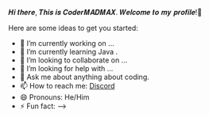 𝑯𝒊 𝒕𝒉𝒆𝒓𝒆, 𝑻𝒉𝒊𝒔 𝒊𝒔 𝑪𝒐𝒅𝒆𝒓𝑴𝑨𝑫𝑴𝑨𝑿. 𝑾𝒆𝒍𝒄𝒐𝒎𝒆 𝒕𝒐 𝒎𝒚 𝒑𝒓𝒐𝒇𝒊𝒍𝒆!👋

Here are some ideas to get you started:

- 🔭 I’m currently working on ... 
- 🌱 I’m currently learning Java .
- 👯 I’m looking to collaborate on ... 
- 🤔 I’m looking for help with ...
- 💬 Ask me about anything about coding.
- 📫 How to reach me: [Discord](https://discordapp.com/users/521718936635441152/)
- 😄 Pronouns: He/Him
- ⚡ Fun fact:
-->
